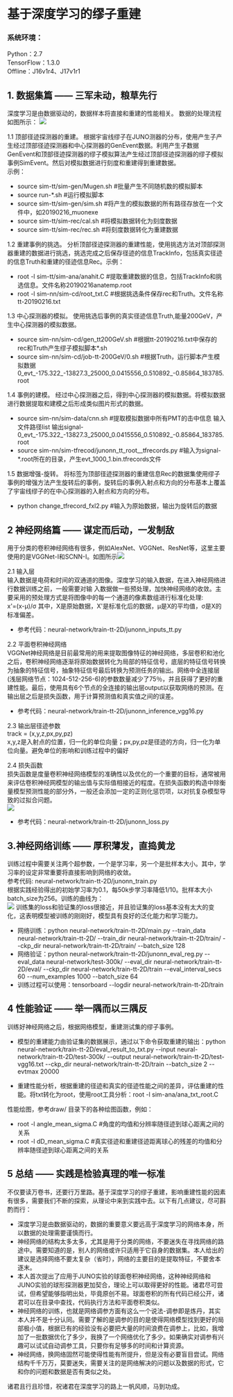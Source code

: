 # 基于深度学习的缪子重建
### 系统环境：
Python：2.7  
TensorFlow：1.3.0  
Offline：J16v1r4、J17v1r1  

## 1. 数据集篇 —— 三军未动，粮草先行 
深度学习是由数据驱动的，数据样本将直接和重建的性能相关。
数据的处理流程如图所示：
![](https://jupyter.ihep.ac.cn/uploads/upload_a8cbe3bb115e2130315a0970d81e87d8.png)

1.1 顶部径迹探测器的重建。
   根据宇宙线缪子在JUNO测器的分布，使用产生子产生经过顶部径迹探测器和中心探测器的GenEvent数据。利用产生子数据GenEvent和顶部径迹探测器的缪子模拟算法产生经过顶部径迹探测器的缪子模拟事例SimEvent。然后对模拟数据进行刻度和重建得到重建数据。  
  示例：
*    source sim-tt/sim-gen/Mugen.sh  #批量产生不同随机数的模拟脚本
*    source run-*.sh    #运行模拟脚本
*    source sim-tt/sim-gen/sim.sh  #将产生的模拟数据的所有路径存放在一个文件中，如20190216_muonexe
*    source sim-tt/sim-rec/cal.sh  #将模拟数据转化为刻度数据
*    source sim-tt/sim-rec/rec.sh  #将刻度数据转化为重建数据

1.2 重建事例的挑选。
分析顶部径迹探测器的重建性能，使用挑选方法对顶部探测器重建的数据进行挑选，挑选完成之后保存径迹的信息TrackInfo，包括真实径迹的信息Truth和重建的径迹信息Rec。示例：
* root -l sim-tt/sim-ana/anahit.C  #提取重建数据的信息，包括TrackInfo和挑选信息。文件名称20190216anatemp.root
* root -l sim-nn/sim-cd/root_txt.C  #根据挑选条件保存rec和Truth。文件名称tt-20190216.txt

1.3 中心探测器的模拟。
使用挑选后事例的真实径迹信息Truth,能量200GeV，产生中心探测器的模拟数据。
* source sim-nn/sim-cd/gen_tt200GeV.sh #根据tt-20190216.txt中保存的rec和Truth产生缪子模拟脚本*.sh
* source sim-nn/sim-cd/job-tt-200GeV/0.sh #根据Truth，运行脚本产生模拟数据0_evt_-175.322_-13827.3_25000_0.0415556_0.510892_-0.85864_183785.root

1.4 事例的建模。
经过中心探测器之后，得到中心探测器的模拟数据。将模拟数据进行数据提取和建模之后形成类似图片形式的数据。
* source sim-nn/sim-data/cnn.sh   #提取模拟数据中所有PMT的击中信息 输入文件路径list 输出signal-0_evt_-175.322_-13827.3_25000_0.0415556_0.510892_-0.85864_183785.root
* source sim-nn/sim-tfrecod/junonn_tt_root__tfrecords.py #输入为signal-*.root所在的目录，产生evt_1000_1.bin.tfrecords文件

1.5 数据增强-旋转。
将标签为顶部径迹探测器的重建信息Rec的数据集使用缪子事例的增强方法产生旋转后的事例，旋转后的事例入射点和方向的分布基本上覆盖了宇宙线缪子的在中心探测器的入射点和方向的分布。
* python change_tfrecord_fxl2.py  #输入为原始数据，输出为旋转后的数据

## 2 神经网络篇 —— 谋定而后动，一发制敌
用于分类的卷积神经网络有很多，例如AlexNet、VGGNet、ResNet等，这里主要使用的是VGGNet-I和SCNN-I。如图所示![](https://jupyter.ihep.ac.cn/uploads/upload_326fd6bc4718a171aa3d0be464e697c1.png)  

2.1 输入层  
输入数据是电荷和时间的双通道的图像。深度学习的输入数据，在进入神经网络进行数据训练之前，一般需要对输
入数据做一些预处理，加快神经网络的收敛。主要采用的预处理方式是将图像中的每一个通道的像素数组进行标准化处理:  
              x'=(x-μ)/σ
其中，X是原始数据，X'是标准化后的数据，μ是X的平均值，σ是X的标准偏差。
* 参考代码：neural-network/train-tt-2D/junonn_inputs_tt.py

2.2 平面卷积神经网络  
VGGNet神经网络是目前最常用的用来提取图像特征的神经网络，多层卷积和池化之后，卷积神经网络逐渐将原始数据转化为局部的特征信号，底层的特征信号转换为抽象的特征信号，抽象特征信号最后转换为预测任务的输出。网络中全连接层(浅层网络节点：1024-512-256-6)的参数数量减少了75％，并且获得了更好的重建性能。最后，使用具有6个节点的全连接的输出层output以获取网络的预测。在输出层之后是损失函数，用于计算预测值和真实值之间的误差。  
* 参考代码：neural-network/train-tt-2D/junonn_inference_vgg16.py

2.3 输出层径迹参数  
track = (x,y,z,px,py,pz)  
x,y,z是入射点的位置，归一化的单位向量；px,py,pz是径迹的方向，归一化为单位向量。避免单位的影响和训练过程中的偏好

2.4 损失函数  
损失函数是度量卷积神经网络模型的准确性以及优化的一个重要的目标，通常被用来评估卷积神经网模型的输出值与实际值相接近的程度。在损失函数的构造中除衡量模型预测性能的部分外，一般还会添加一定的正则化惩罚项，以对抗复杂模型导致的过拟合问题。  
![](https://jupyter.ihep.ac.cn/uploads/upload_e1205e05a96e5b94b00ee0edc1c064cb.png)
* 参考代码：neural-network/train-tt-2D/junonn_loss.py


## 3.神经网络训练 —— 厚积薄发，直捣黄龙
训练过程中需要关注两个超参数，一个是学习率，另一个是批样本大小。其中，学习率的设定非常重要将直接影响到网络的收敛。  
参考代码: neural-network/train-tt-2D/junonn_train.py  
根据实践经验得出的初始学习率为0.1，每50k步学习率降低1/10。批样本大小batch_size为256。训练的曲线为：  
![](https://jupyter.ihep.ac.cn/uploads/upload_d2008e6b67ace9194a28783b335fc2cb.png)
训练集的loss和验证集的loss很接近，并且验证集的loss基本没有太大的变化，这表明模型被训练的刚刚好，模型具有良好的泛化能力和学习能力。
* 网络训练：python neural-network/train-tt-2D/main.py --train_data neural-network/train-tt-2D/ --train_dir neural-network/train-tt-2D/train/ --ckp_dir neural-network/train-tt-2D/train/ --batch_size 128
* 网络验证：python neural-network/train-tt-2D/junonn_eval_reg.py --eval_data neural-network/test-300k/ --eval_dir neural-network/train-tt-2D/eval/ --ckp_dir neural-network/train-tt-2D/train --eval_interval_secs 60 --num_examples 1000 --batch_size 64
* 训练过程可以使用：tensorboard --logdir neural-network/train-tt-2D/train

## 4 性能验证 —— 举一隅而以三隅反
训练好神经网络之后，根据网络模型，重建测试集的缪子事例。  
* 模型的重建能力由验证集的数据展示，通过以下命令获取重建的输出：python neural-network/train-tt-2D/eval_result_to_txt.py --input neural-network/train-tt-2D/test-300k/ --output neural-network/train-tt-2D/test-vgg16.txt  --ckp_dir neural-network/train-tt-2D/train --batch_size 2 --evtmax 20000  

* 重建性能分析，根据重建的径迹和真实的径迹性能之间的差异，评估重建的性能。将txt转化为root，使用root工具分析：root -l sim-ana/ana_txt_root.C  

性能绘图，参考draw/ 目录下的各种绘图函数，例如：  
* root -l angle_mean_sigma.C #角度的均值和分辨率随径迹到球心距离之间的关系  
* root -l dD_mean_sigma.C #真实径迹和重建径迹距离球心的残差的均值和分辨率随径迹到球心距离之间的关系  

## 5 总结 —— 实践是检验真理的唯一标准
不仅要读万卷书，还要行万里路。基于深度学习的缪子重建，影响重建性能的因素有很多，需要我们不断的探索，从理论中来到实践中去。以下有几点建议，尽可斟酌而行：  
* 深度学习是由数据驱动的，数据的重要意义要远高于深度学习的网络本身，所以数据的处理需要谨慎而行。
* 神经网络的结构太多太多，尤其是用于分类的网络，不要迷失在寻找网络的路途中。需要知道的是，别人的网络或许只适用于它自身的数据集。本人给出的建议是选择网络不要太复杂（省时），网络的主要目的是提取特征，不要舍本逐末。
* 本人首次提出了应用于JUNO实验的球面卷积神经网络，这种神经网络和JUNO实验的球形探测器更加契合，理论上可以取得更好的性能。诸君尽可尝试，但希望能够指明出处，毕竟原创不易。球面卷积的所有代码已经公开，诸君可以在目录中查找，代码执行方法和平面卷积类似。
* 神经网络的训练，也就是网络调参方面有这么一个说法-调参即是炼丹，其实本人并不是十分认同。需要了解的是调参的目的是使得网络模型找到更好的局部极小值，根据已有的经验没有必要把大量的时间浪费在调参上，比如，我增加了一批数据优化了多少，我换了一个网络优化了多少。如果确实对调参有兴趣可以试试自动调参工具，只要你有足够多的时间和计算资源。
* 神经网络，换网络固然可能使得性能有所提升，但是没有必要盲目尝试。网络结构千千万万，莫要迷失，需要关注的是网络解决的问题以及数据的形式，它和你的问题和数据是否有类似之处。

诸君且行且珍惜，祝诸君在深度学习的路上一帆风顺，马到功成。











